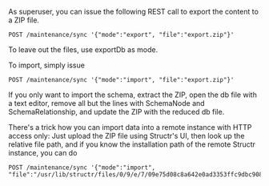 As superuser, you can issue the following REST call to export the content to a ZIP file.

    POST /maintenance/sync '{"mode":"export", "file":"export.zip"}'

To leave out the files, use exportDb as mode.

To import, simply issue

    POST /maintenance/sync '{"mode":"import", "file":"export.zip"}'

If you only want to import the schema, extract the ZIP, open the db file with a text editor, remove all but the lines with SchemaNode and SchemaRelationship, and update the ZIP with the reduced db file.

There's a trick how you can import data into a remote instance with HTTP access only: Just upload the ZIP file using Structr's UI, then look up the relative file path, and if you know the installation path of the remote Structr instance, you can do

    POST /maintenance/sync '{"mode":"import", "file":"/usr/lib/structr/files/0/9/e/7/09e75d08c8a642e0ad3353ffc9dbc908"}'

